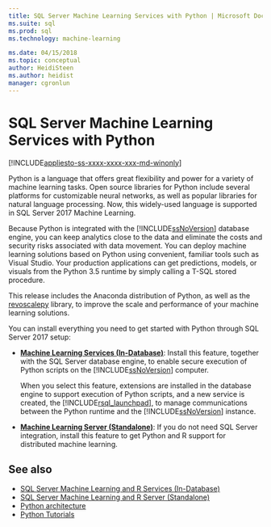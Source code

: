 ```yaml
---
title: SQL Server Machine Learning Services with Python | Microsoft Docs
ms.suite: sql
ms.prod: sql
ms.technology: machine-learning

ms.date: 04/15/2018  
ms.topic: conceptual
author: HeidiSteen
ms.author: heidist
manager: cgronlun
---
```

# SQL Server Machine Learning Services with Python
[!INCLUDE[appliesto-ss-xxxx-xxxx-xxx-md-winonly](../../includes/appliesto-ss-xxxx-xxxx-xxx-md-winonly.md)]

Python is a language that offers great flexibility and power for a variety of machine learning tasks. Open source libraries for Python include several platforms for customizable neural networks, as well as popular libraries for natural language processing. Now, this widely-used language is supported in SQL Server 2017 Machine Learning.

Because Python is integrated with the [!INCLUDE[ssNoVersion](../../includes/ssnoversion-md.md)] database engine, you can keep analytics close to the data and eliminate the costs and security risks associated with data movement.  You can deploy machine learning solutions based on Python using convenient, familiar tools such as Visual Studio. Your production applications can get predictions, models, or visuals from the Python 3.5 runtime by simply calling a T-SQL stored procedure.

This release includes the Anaconda distribution of Python, as well as the [revoscalepy](../python/what-is-revoscalepy.md) library, to improve the scale and performance of your machine learning solutions.

You can install everything you need to get started with Python through SQL Server 2017 setup:

+ [**Machine Learning Services (In-Database)**](../install/sql-machine-learning-services-windows-install.md): Install this feature, together with the SQL Server database engine, to enable secure execution of Python scripts on the [!INCLUDE[ssNoVersion](../../includes/ssnoversion-md.md)] computer.
  
     When you select this feature, extensions are installed in the database engine to support execution of Python scripts, and a new service is created, the [!INCLUDE[rsql_launchpad](../../includes/rsql-launchpad-md.md)], to manage communications between the Python runtime and the [!INCLUDE[ssNoVersion](../../includes/ssnoversion-md.md)] instance.

+ [**Machine Learning Server (Standalone)**](../install/sql-machine-learning-standalone-windows-install.md): If you do not need SQL Server integration, install this feature to get Python and R support for distributed machine learning.

## See also

+ [SQL Server Machine Learning and R Services (In-Database)](../r/sql-server-r-services.md)
+ [SQL Server Machine Learning and R Server (Standalone)](../r/r-server-standalone.md)
+ [Python architecture](architecture-overview-sql-server-python.md)
+ [Python Tutorials](../tutorials/sql-server-python-tutorials.md)
